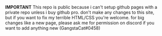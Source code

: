 **IMPORTANT**
This repo is public because i can't setup github pages with a private repo unless i buy github pro. don't make any changes to this site, but if you want to fix my terrible HTML/CSS you're welcome. for big changes like a new page, please ask me for permission on discord if you want to add anything new (GangstaCat#0458)